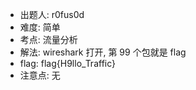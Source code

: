 - 出题人: r0fus0d
- 难度: 简单
- 考点: 流量分析
- 解法: wireshark 打开, 第 99 个包就是 flag
- flag: flag{H9llo_Traffic}
- 注意点: 无